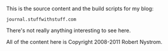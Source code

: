 This is the source content and the build scripts for my blog:

    journal.stuffwithstuff.com

There's not really anything interesting to see here.

All of the content here is Copyright 2008-2011 Robert Nystrom.